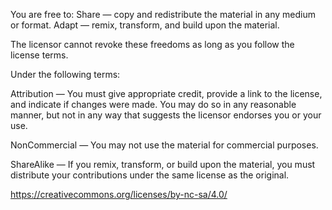 You are free to:
Share — copy and redistribute the material in any medium or format.
Adapt — remix, transform, and build upon the material.

The licensor cannot revoke these freedoms as long as you follow the license terms.

Under the following terms:

Attribution — You must give appropriate credit, provide a link to the license, and indicate if changes were made. 
You may do so in any reasonable manner, but not in any way that suggests the licensor endorses you or your use.

NonCommercial — You may not use the material for commercial purposes.

ShareAlike — If you remix, transform, or build upon the material, 
you must distribute your contributions under the same license 
as the original.

https://creativecommons.org/licenses/by-nc-sa/4.0/
